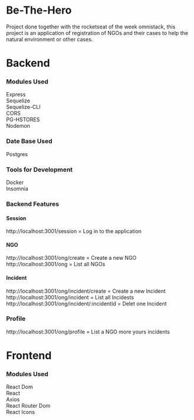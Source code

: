 # Be-The-Hero
Project done together with the rocketseat of the week omnistack, this project is an application of registration of NGOs and their cases to help the natural environment or other cases.

# Backend

### Modules Used
Express
<br>
Sequelize
<br>
Sequelize-CLI
<br>
CORS
<br>
PG-HSTORES
<br>
Nodemon

### Date Base Used
Postgres

### Tools for Development
Docker
<br>
Insomnia

### Backend Features

#### Session
http://localhost:3001/session = Log in to the application

#### NGO
http://localhost:3001/ong/create = Create a new NGO
<br>
http://localhost:3001/ong = List all NGOs

#### Incident
http://localhost:3001/ong/incident/create = Create a new Incident
<br>
http://localhost:3001/ong/incident = List all Incidests
<br>
http://localhost:3001/ong/incident/:incidentId = Delet one Incident

### Profile
http://localhost:3001/ong/profile = List a NGO more yours incidents

# Frontend

### Modules Used
React Dom
<br>
React
<br>
Axios
<br>
React Router Dom
<br>
React Icons

